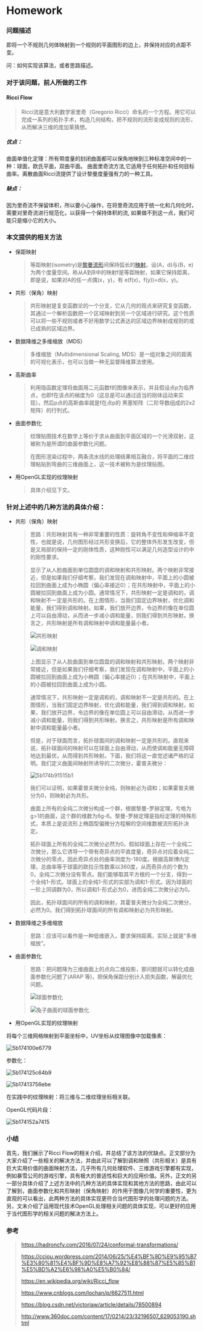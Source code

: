 # Homework

### 问题描述

即将一个不规则几何体映射到一个规则的平面图形的边上，并保持对应的点距不变。

问：如何实现该算法，或者思路描述。

### 对于该问题，前人所做的工作

#### Ricci Flow

> Ricci流是意大利数学家里奇（Gregorio Ricci）命名的一个方程。用它可以完成一系列的拓扑手术，构造几何结构，把不规则的流形变成规则的流形，从而解决三维的庞加莱猜想。

##### 优点：

曲面单值化定理：所有带度量的封闭曲面都可以保角地映到三种标准空间中的一种：球面，欧氏平面，双曲平面。 曲面里奇流方法,它适用于任何拓扑和任何目标曲率。离散曲面Ricci流提供了设计黎曼度量强有力的一种工具。

##### 缺点：

因为里奇流不保留体积，所以要小心操作，在将里奇流应用于统一化和几何化时，需要对里奇流进行规范化，以获得一个保持体积的流, 如果做不到这一点，我们可能只是缩小它的大小。

### 本文提供的相关方法

- 保距映射

  > 等距映射(isometry)是[黎曼流形](https://baike.baidu.com/item/%E9%BB%8E%E6%9B%BC%E6%B5%81%E5%BD%A2)间保持弧长的[映射](https://baike.baidu.com/item/%E6%98%A0%E5%B0%84/20402621)。设(A，d)与(B，e)为两个度量空间。称从A到B中的映射f是等距映射，如果它保持距离，即是说，如果对A的任一点偶(x，y)，有 e(f(x)，f(y))=d(x，y)。

- 共形（保角）映射

  > 共形映射是复变函数论的一个分支，它从几何的观点来研究复变函数，其通过一个解析函数把一个区域映射到另一个区域进行研究。这个性质可以将一些不规则或者不好用数学公式表达的区域边界映射成规则的或已成熟的区域边界。

- 数据降维之多维缩放（MDS）

  > 多维缩放（Multidimensional Scaling, MDS）是一组对象之间的距离的可视化表示，也可以当做一种无监督降维算法使用。

- 高斯曲率

  > 利用隐函数定理将曲面用二元函数f的图像来表示，并且假设点p为临界点，也即f在该点的梯度为0（这总是可以通过适当的刚体运动来实现）。然后p点的高斯曲率就是f在点p的 黑塞矩阵（二阶导数组成的2x2矩阵）的行列式。

- 曲面参数化

  > 纹理贴图技术在数学上等价于求从曲面到平面区域的一个光滑双射，这被称为是所谓的曲面参数化问题。
  > 
  > 在图形渲染过程中，两条流水线的处理结果相互融合，将平面的二维纹理粘贴到弯曲的三维曲面上，这一技术被称为是纹理贴图。

- 用OpenGL实现的纹理映射  

  > 具体介绍见下文。

### 针对上述中的几种方法的具体介绍：

- 共形（保角）映射

  > 思路：共形映射具有一种非常重要的性质：旋转角不变性和伸缩率不变性，也就是说，几何图形经过共形变换后，它的整体外形发生改变，但是又局部的保持一定的刚体性质，这种刚性可以满足几何造型设计的中的刚性要求。
  > 
  > 显示了从人脸曲面到单位圆盘的调和映射和共形映射。两个映射非常接近，但是如果我们仔细考察，我们发现在调和映射中，平面上的小圆被拉回到曲面上成为小椭圆（偏心率接近0）；在共形映射中，平面上的小圆被拉回到曲面上成为小圆。通常情况下，共形映射一定是调和的，调和映射不一定是共形的。在上图情形，当我们固定边界映射，优化调和能量，我们得到调和映射。如果，我们放开边界，令边界的像在单位圆上可以自由滑动，从而进一步减小调和能量，则我们得到共形映射。换言之，共形映射是所有调和映射中调和能量最小者。
  > 
  > ![共形映射](https://i.loli.net/2018/06/06/5b1749c0c0385.png)
  > 
  > ![调和映射](https://i.loli.net/2018/06/06/5b1749917309d.png)
  > 
  > 上图显示了从人脸曲面到单位圆盘的调和映射和共形映射。两个映射非常接近，但是如果我们仔细考察，我们发现在调和映射中，平面上的小圆被拉回到曲面上成为小椭圆（偏心率接近0）；在共形映射中，平面上的小圆被拉回到曲面上成为小圆。
  > 
  > 通常情况下，共形映射一定是调和的，调和映射不一定是共形的。在上图情形，当我们固定边界映射，优化调和能量，我们得到调和映射。如果，我们放开边界，令边界的像在单位圆上可以自由滑动，从而进一步减小调和能量，则我们得到共形映射。换言之，共形映射是所有调和映射中调和能量最小者。  
  > 
  > 但是，对于球面而言，拓扑球面间的调和映射一定是共形的。直观来说，拓扑球面间的映射可以在球面上自由滑动，从而使调和能量无障碍地达到最优，从而得到共形映射。下面，我们将这一直觉述诸严格的证明。我们定义曲面间映射所诱导的二次微分，霍普夫微分：
  > 
  > ![5b174b91515b1](https://i.loli.net/2018/06/06/5b174b91515b1.png)
  > 
  > 我们可以证明，如果霍普夫微分全纯，则映射必为调和；如果霍普夫微分为0，则映射必为共形。
  > 
  > 曲面上所有的全纯二次微分构成一个群，根据黎曼-罗赫定理，亏格为g>1的曲面，这个群的维数为6g-6。黎曼-罗赫定理是指标定理的特殊形式，本质上是说流形上椭圆型偏微分方程解的空间维数被流形拓扑决定。  
  > 
  > 拓扑球面上所有的全纯二次微分必然为0。假如球面上存在一个全纯二次微分，那么它诱导一个带有奇异点的平直度量，奇异点对应着全纯二次微分的零点，因此奇异点处的曲率测度为-180度。根据高斯博内定理，总曲率等于球面的欧拉示性数乘以360度，从而奇异点的个数为0，全纯二次微分没有零点。我们能够取其平方根的一个分支，得到一个全纯1-形式。球面上的全纯1-形式的实部为调和1-形式。因为球面的一阶上同调群为0，所以调和1-形式必为0，进而全纯二次微分必为0。  
  > 
  > 因此，拓扑球面间的所有的调和映射，其霍普夫微分为全纯二次微分，必然为0。我们得到拓扑球面间的所有调和映射必为共形映射。

- 数据降维之多维缩放

  > 思路：应该可以看作是一种低维嵌入，要求保持距离，实际上就是“多维缩放”。

- 曲面参数化

  > 思路：把问题降为三维曲面上的点向二维投影，那问题就可以转化成曲面参数化问题了(ARAP 等)，把保角保距分别计入损失函数，解最优化问题。
  > 
  > ![球面参数化](https://i.loli.net/2018/06/06/5b174c7a8eb51.png)
  > 
  > ![兔子曲面的球面参数化](https://i.loli.net/2018/06/06/5b174cedc4341.png)

- 用OpenGL实现的纹理映射

将每个三维网格映射到平面坐标中，UV坐标从纹理图像中加载像素：

![5b174100e6779](https://i.loli.net/2018/06/06/5b174100e6779.png)

参数化：

![5b174125c64b9](https://i.loli.net/2018/06/06/5b174125c64b9.png)

![5b17413756ebe](https://i.loli.net/2018/06/06/5b17413756ebe.png)

在实践中的纹理映射：将三维与二维纹理坐标相关联。

OpenGL代码片段：

![5b174152a7415](https://i.loli.net/2018/06/06/5b174152a7415.png)



### 小结

首先，我们展示了Ricci Flow的相关介绍，并总结了该方法的优缺点。正文部分为大家介绍了一些相关的解决方法，并由此可以了解到调和映照（共形相关）是具有巨大实用价值的曲面映射方法，几乎所有几何处理软件、三维游戏引擎都有实现，例如暴雪公司的游戏引擎，具有极大的普适性和巨大的应用价值。另外，正文的另一部分具体介绍了上述方法中的几种方法的具体实现和其他方法的思路，由此可以了解到，曲面参数化和共形映射（保角映射）的作用于图像几何学的重要性，更为直观的可以看出，此两种方法的具体实现更符合当代图形学的处理问题的方法。另，文末介绍了运用现代技术OpenGL处理相关问题的具体实现，可以更好的应用于当代图形学的相关问题的解决方法上。



### 参考

> https://hadroncfy.com/2016/07/24/conformal-transformations/
> 
> https://ccjou.wordpress.com/2014/06/25/%E4%BF%9D%E9%95%B7%E3%80%81%E4%BF%9D%E8%A7%92%E8%88%87%E5%85%B1%E5%BD%A2%E6%98%A0%E5%B0%84/
> 
> https://en.wikipedia.org/wiki/Ricci_flow
> 
> https://www.cnblogs.com/lochan/p/6627511.html
> 
> https://blog.csdn.net/victoriaw/article/details/78500894
> 
> http://www.360doc.com/content/17/0214/23/32196507_629053190.shtml
